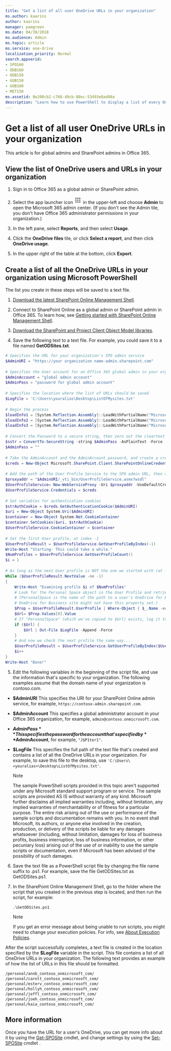 ```yaml
---
title: "Get a list of all user OneDrive URLs in your organization"
ms.author: kaarins
author: kaarins
manager: pamgreen
ms.date: 04/30/2018
ms.audience: Admin
ms.topic: article
ms.service: one-drive
localization_priority: Normal
search.appverid:
- SPO160
- ODB160
- ODB150
- GOB150
- GOB160
- MET150
ms.assetid: 8e200cb2-c768-49cb-88ec-53493e8ad80a
description: "Learn how to use PowerShell to display a list of every OneDrive in your organization."
---
```


# Get a list of all user OneDrive URLs in your organization

This article is for global admins and SharePoint admins in Office 365.
  
## View the list of OneDrive users and URLs in your organization

1. Sign in to Office 365 as a global admin or SharePoint admin.
    
2. Select the app launcher icon ![The app launcher icon in Office 365](media/e5aee650-c566-4100-aaad-4cc2355d909f.png) in the upper-left and choose **Admin** to open the Microsoft 365 admin center. (If you don't see the Admin tile, you don't have Office 365 administrator permissions in your organization.) 
    
3. In the left pane, select **Reports**, and then select **Usage**.
    
4. Click the **OneDrive files** tile, or click **Select a report**, and then click **OneDrive usage**.
    
5. In the upper right of the table at the bottom, click **Export**.
    
## Create a list of all the OneDrive URLs in your organization using Microsoft PowerShell
<a name="BKMK_Step2"> </a>

The list you create in these steps will be saved to a text file.
  
1. [Download the latest SharePoint Online Management Shell](https://go.microsoft.com/fwlink/p/?LinkId=255251).
    
2. Connect to SharePoint Online as a global admin or SharePoint admin in Office 365. To learn how, see [Getting started with SharePoint Online Management Shell](https://go.microsoft.com/fwlink/?linkid=869066).
    
3. [Download the SharePoint and Project Client Object Model libraries](https://go.microsoft.com/fwlink/?linkid=872342).
    
4. Save the following text to a text file. For example, you could save it to a file named **GetODSites.txt**. 
    
  ```PowerShell
  # Specifies the URL for your organization's SPO admin service
  $AdminURI = "https://your organization name-admin.sharepoint.com"

  # Specifies the User account for an Office 365 global admin in your organization
  $AdminAccount = "global admin account"
  $AdminPass = "password for global admin account"

  # Specifies the location where the list of URLs should be saved
  $LogFile = 'C:\Users\youralias\Desktop\ListOfMysites.txt'

  # Begin the process
  $loadInfo1 = [System.Reflection.Assembly]::LoadWithPartialName("Microsoft.SharePoint.Client")
  $loadInfo2 = [System.Reflection.Assembly]::LoadWithPartialName("Microsoft.SharePoint.Client.Runtime")
  $loadInfo3 = [System.Reflection.Assembly]::LoadWithPartialName("Microsoft.SharePoint.Client.UserProfiles")

  # Convert the Password to a secure string, then zero out the cleartext version ;)
  $sstr = ConvertTo-SecureString -string $AdminPass -AsPlainText -Force
  $AdminPass = ""

  # Take the AdminAccount and the AdminAccount password, and create a credential
  $creds = New-Object Microsoft.SharePoint.Client.SharePointOnlineCredentials($AdminAccount, $sstr)

  # Add the path of the User Profile Service to the SPO admin URL, then create a new webservice proxy to access it
  $proxyaddr = "$AdminURI/_vti_bin/UserProfileService.asmx?wsdl"
  $UserProfileService= New-WebServiceProxy -Uri $proxyaddr -UseDefaultCredential False
  $UserProfileService.Credentials = $creds

  # Set variables for authentication cookies
  $strAuthCookie = $creds.GetAuthenticationCookie($AdminURI)
  $uri = New-Object System.Uri($AdminURI)
  $container = New-Object System.Net.CookieContainer
  $container.SetCookies($uri, $strAuthCookie)
  $UserProfileService.CookieContainer = $container
  
# Set the first User profile, at index -1
  $UserProfileResult = $UserProfileService.GetUserProfileByIndex(-1)
  Write-Host "Starting- This could take a while."
  $NumProfiles = $UserProfileService.GetUserProfileCount()
  $i = 1

  # As long as the next User profile is NOT the one we started with (at -1)...
  While ($UserProfileResult.NextValue -ne -1) 
  {
      Write-Host "Examining profile $i of $NumProfiles"
      # Look for the Personal Space object in the User Profile and retrieve it
      # (PersonalSpace is the name of the path to a user's OneDrive for Business site. Users who have not yet created a 
      # OneDrive for Business site might not have this property set.)
      $Prop = $UserProfileResult.UserProfile | Where-Object { $_.Name -eq "PersonalSpace" } 
      $Url= $Prop.Values[0].Value
      # If "PersonalSpace" (which we've copied to $Url) exists, log it to our file...
      if ($Url) {
          $Url | Out-File $LogFile -Append -Force
      }
      # And now we check the next profile the same way...
      $UserProfileResult = $UserProfileService.GetUserProfileByIndex($UserProfileResult.NextValue)
      $i++
  }
  Write-Host "Done!"
  ```

5. Edit the following variables in the beginning of the script file, and use the information that's specific to your organization. The following examples assume that the domain name of your organization is contoso.com.
    
  - **$AdminURI** This specifies the URI for your SharePoint Online admin service, for example,  `https://contoso-admin.sharepoint.com`.
    
  - **$AdminAccount** This specifies a global administrator account in your Office 365 organization, for example,  `admin@contoso.onmicrosoft.com`.
    
  - **$AdminPass** This specifies the password for the account that's specified by **$AdminAccount**, for example,  `"J$P1ter1"`.
    
  - **$LogFile** This specifies the full path of the text file that's created and contains a list of all the OneDrive URLs in your organization. For example, to save this file to the desktop, use  `'C:\Users\<youralias>\Desktop\ListOfMysites.txt'`. 
    
    > [!NOTE]
    > The sample PowerShell scripts provided in this topic aren't supported under any Microsoft standard support program or service. The sample scripts are provided AS IS without warranty of any kind. Microsoft further disclaims all implied warranties including, without limitation, any implied warranties of merchantability or of fitness for a particular purpose. The entire risk arising out of the use or performance of the sample scripts and documentation remains with you. In no event shall Microsoft, its authors, or anyone else involved in the creation, production, or delivery of the scripts be liable for any damages whatsoever (including, without limitation, damages for loss of business profits, business interruption, loss of business information, or other pecuniary loss) arising out of the use of or inability to use the sample scripts or documentation, even if Microsoft has been advised of the possibility of such damages. 
  
6. Save the text file as a PowerShell script file by changing the file name suffix to .ps1. For example, save the file GetODSites.txt as GetODSites.ps1.
    
7. In the SharePoint Online Management Shell, go to the folder where the script that you created in the previous step is located, and then run the script, for example:
    
      ```
      .\GetODSites.ps1
      ```

    > [!NOTE]
    > If you get an error message about being unable to run scripts, you might need to change your execution policies. For info, see [About Execution Policies](https://go.microsoft.com/fwlink/?linkid=869255). 
  
After the script successfully completes, a text file is created in the location specified by the **$LogFile** variable in the script. This file contains a list of all OneDrive URLs in your organization. The following text provides an example of how the list of URLs in this file should be formatted. 
  
```
/personal/annb_contoso_onmicrosoft_com/
/personal/carolt_contoso_onmicrosoft_com/
/personal/esterv_contoso_onmicrosoft_com/
/personal/hollyh_contoso_onmicrosoft_com/
/personal/jeffl_contoso_onmicrosoft_com/
/personal/joeh_contoso_onmicrosoft_com/
/personal/kaia_contoso_onmicrosoft_com/

```

## More information
<a name="BKMK_MoreInfo"> </a>

Once you have the URL for a user's OneDrive, you can get more info about it by using the [Get-SPOSite](https://go.microsoft.com/fwlink/?linkid=872326) cmdlet, and change settings by using the [Set-SPOSite](https://go.microsoft.com/fwlink/?linkid=872325) cmdlet . 
  

